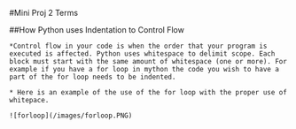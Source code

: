 #Mini Proj 2 Terms


##How Python uses Indentation to Control Flow
    
    *Control flow in your code is when the order that your program is executed is affected. Python uses whitespace to delimit scope. Each block must start with the same amount of whitespace (one or more). For example if you have a for loop in mython the code you wish to have a part of the for loop needs to be indented. 
    
    * Here is an example of the use of the for loop with the proper use of whitepace.

  	![forloop](/images/forloop.PNG)

